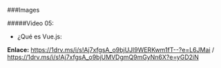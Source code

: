 ###Images

#####Video 05:
* ¿Qué es Vue.js:

**Enlace:** https://1drv.ms/i/s!Aj7xfgsA_o9bjUJl9WERKwm1fT--?e=L6JMai / https://1drv.ms/i/s!Aj7xfgsA_o9bjUMVDgmQ9mGyNn6X?e=yGD2iN